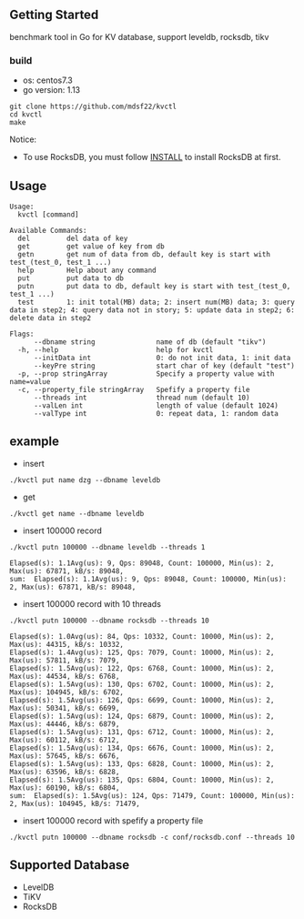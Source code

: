 ## Getting Started
benchmark tool in Go for KV database, support leveldb, rocksdb, tikv

### build

 - os: centos7.3 
 - go version: 1.13 

```
git clone https://github.com/mdsf22/kvctl
cd kvctl
make
```

Notice:
+ To use RocksDB, you must follow [INSTALL](https://github.com/facebook/rocksdb/blob/master/INSTALL.md) to install RocksDB at first.

## Usage
```
Usage:
  kvctl [command]

Available Commands:
  del         del data of key
  get         get value of key from db
  getn        get num of data from db, default key is start with test_(test_0, test_1 ...)
  help        Help about any command
  put         put data to db
  putn        put data to db, default key is start with test_(test_0, test_1 ...)
  test        1: init total(MB) data; 2: insert num(MB) data; 3: query data in step2; 4: query data not in story; 5: update data in step2; 6: delete data in step2

Flags:
      --dbname string               name of db (default "tikv")
  -h, --help                        help for kvctl
      --initData int                0: do not init data, 1: init data
      --keyPre string               start char of key (default "test")
  -p, --prop stringArray            Specify a property value with name=value
  -c, --property_file stringArray   Spefify a property file
      --threads int                 thread num (default 10)
      --valLen int                  length of value (default 1024)
      --valType int                 0: repeat data, 1: random data
```

## example

 - insert
```
./kvctl put name dzg --dbname leveldb
```

 - get
```
./kvctl get name --dbname leveldb
``` 

- insert 100000 record

```
./kvctl putn 100000 --dbname leveldb --threads 1
```
```
Elapsed(s): 1.1Avg(us): 9, Qps: 89048, Count: 100000, Min(us): 2, Max(us): 67871, kB/s: 89048, 
sum:  Elapsed(s): 1.1Avg(us): 9, Qps: 89048, Count: 100000, Min(us): 2, Max(us): 67871, kB/s: 89048,
```

- insert 100000 record with 10 threads
```
./kvctl putn 100000 --dbname rocksdb --threads 10
```
```
Elapsed(s): 1.0Avg(us): 84, Qps: 10332, Count: 10000, Min(us): 2, Max(us): 44315, kB/s: 10332, 
Elapsed(s): 1.4Avg(us): 125, Qps: 7079, Count: 10000, Min(us): 2, Max(us): 57811, kB/s: 7079, 
Elapsed(s): 1.5Avg(us): 122, Qps: 6768, Count: 10000, Min(us): 2, Max(us): 44534, kB/s: 6768, 
Elapsed(s): 1.5Avg(us): 130, Qps: 6702, Count: 10000, Min(us): 2, Max(us): 104945, kB/s: 6702, 
Elapsed(s): 1.5Avg(us): 126, Qps: 6699, Count: 10000, Min(us): 2, Max(us): 50341, kB/s: 6699, 
Elapsed(s): 1.5Avg(us): 124, Qps: 6879, Count: 10000, Min(us): 2, Max(us): 44446, kB/s: 6879, 
Elapsed(s): 1.5Avg(us): 131, Qps: 6712, Count: 10000, Min(us): 2, Max(us): 60112, kB/s: 6712, 
Elapsed(s): 1.5Avg(us): 134, Qps: 6676, Count: 10000, Min(us): 2, Max(us): 57645, kB/s: 6676, 
Elapsed(s): 1.5Avg(us): 133, Qps: 6828, Count: 10000, Min(us): 2, Max(us): 63596, kB/s: 6828, 
Elapsed(s): 1.5Avg(us): 135, Qps: 6804, Count: 10000, Min(us): 2, Max(us): 60190, kB/s: 6804, 
sum:  Elapsed(s): 1.5Avg(us): 124, Qps: 71479, Count: 100000, Min(us): 2, Max(us): 104945, kB/s: 71479,
```

- insert 100000 record with spefify a property file
```
./kvctl putn 100000 --dbname rocksdb -c conf/rocksdb.conf --threads 10
```

## Supported Database

- LevelDB
- TiKV
- RocksDB 